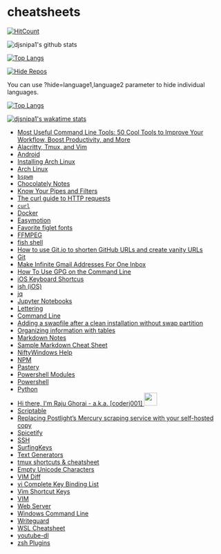 # cheatsheets

[![HitCount](http://hits.dwyl.com/djsnipa1/cheatsheets.svg)](http://hits.dwyl.com/djsnipa1/cheatsheets)


![djsnipa1's github stats](https://github-readme-stats.vercel.app/api?username=djsnipa1&show_icons=true&theme=gruvbox)

[![Top Langs](https://github-readme-stats.vercel.app/api/top-langs/?username=djsnipa1&layout=compact)](https://github.com/anuraghazra/github-readme-stats)


[![Hide Repos](https://github-readme-stats.vercel.app/api/top-langs/?username=anuraghazra&exclude_repo=notes,dotfiles)](https://github.com/anuraghazra/github-readme-stats)

You can use ?hide=language1,language2 parameter to hide individual languages.

[![Top Langs](https://github-readme-stats.vercel.app/api/top-langs/?username=djsnipa1&hide=jupyternotebooks,html)](https://github.com/anuraghazra/github-readme-stats)

[![djsnipa1's wakatime stats](https://github-readme-stats.vercel.app/api/wakatime?username=djsnipa1)](https://github.com/anuraghazra/github-readme-stats)


<!-- tree generated by markdown-notes-tree starts here -->

- [Most Useful Command Line Tools: 50 Cool Tools to Improve Your Workflow, Boost Productivity, and More](50\_useful_command_tools.md)
- [Alacritty, Tmux, and Vim](alacritty-tmux-vim_truecolor.md)
- [Android](android.md)
- [Installing Arch Linux](arch_install.md)
- [Arch Linux](arch_linux.md)
- [`bspwm`](bspwm.md)
- [Chocolately Notes](chocolately.md)
- [Know Your Pipes and Filters](command_line_pipes.md)
- [The curl guide to HTTP requests](curl_http_requests.md)
- [`curl`](curl.md)
- [Docker](docker.md)
- [Easymotion](easymotion.md)
- [Favorite figlet fonts](fav_figlet_fonts.md)
- [FFMPEG](ffmpeg.md)
- [fish shell](fish_shell.md)
- [How to use Git.io to shorten GitHub URLs and create vanity URLs](git-io.md)
- [Git](git.md)
- [Make Infinite Gmail Addresses For One Inbox](gmail_addresses.md)
- [How To Use GPG on the Command Line](gpg.md)
- [iOS Keyboard Shortcus](ios_keyboard.md)
- [ish (iOS)](ish.md)
- [jq](jq.md)
- [Jupyter Notebooks](jupyter_notebooks.md)
- [Lettering](lettering.md)
- [Command Line](linux_command_line.md)
- [Adding a swapfile after a clean installation without swap partition](linux_swap_file.md)
- [Organizing information with tables](markdown_tables.md)
- [Markdown Notes](markdown.md)
- [Sample Markdown Cheat Sheet](md_cheatsheet.md)
- [NiftyWindows Help](niftywindows.md)
- [NPM](npm.md)
- [Pastery](pastery.net.md)
- [Powershell Modules](powershell_modules.md)
- [Powershell](powershell.md)
- [Python](python.md)
- [Hi there, I'm Raju Ghorai - a.k.a. \[coderj001\] <img src="https://raw.githubusercontent.com/iampavangandhi/iampavangandhi/master/gifs/Hi.gif" width="30px">](resume.md)
- [Scriptable](scriptable.md)
- [Replacing Postlight’s Mercury scraping service with your self-hosted copy](setup_mercury.md)
- [Spicetify](spicetify.md)
- [SSH](ssh.md)
- [SurfingKeys](surfingkeys.md)
- [Text Generators](text_generators.md)
- [tmux shortcuts & cheatsheet](tmux.md)
- [Empty Unicode Characters](unicode.md)
- [VIM Diff](vim_diff.md)
- [vi Complete Key Binding List](vim_keybindings.md)
- [Vim Shortcut Keys](vim_shortcuts.md)
- [VIM](vim.md)
- [Web Server](web_server.md)
- [Windows Command Line](windows_command_line.md)
- [Writeguard](writegurad.md)
- [WSL Cheatsheet](wsl.md)
- [youtube-dl](youtube-dl.md)
- [zsh Plugins](zsh_plugins.md)

<!-- tree generated by markdown-notes-tree ends here -->
